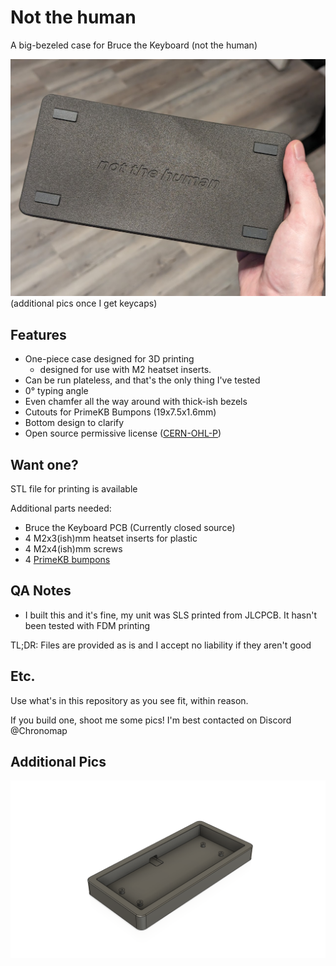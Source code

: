 # Not the human
A big-bezeled case for Bruce the Keyboard (not the human)

<img src="https://github.com/Chronomap/Not-The-Human/blob/main/Images/bruceweight.jpg" Width="600">
(additional pics once I get keycaps)

## Features
- One-piece case designed for 3D printing
  - designed for use with M2 heatset inserts.
- Can be run plateless, and that's the only thing I've tested
- 0° typing angle 
- Even chamfer all the way around with thick-ish bezels
- Cutouts for PrimeKB Bumpons (19x7.5x1.6mm)
- Bottom design to clarify
- Open source permissive license ([CERN-OHL-P](https://cern-ohl.web.cern.ch/home))

## Want one?

STL file for printing is available

Additional parts needed:
- Bruce the Keyboard PCB (Currently closed source)
- 4 M2x3(ish)mm heatset inserts for plastic
- 4 M2x4(ish)mm screws
- 4 [PrimeKB bumpons](https://www.primekb.com/products/bumpons)

## QA Notes
- I built this and it's fine, my unit was SLS printed from JLCPCB. It hasn't been tested with FDM printing

TL;DR: Files are provided as is and I accept no liability if they aren't good

## Etc.
Use what's in this repository as you see fit, within reason. 

If you build one, shoot me some pics! I'm best contacted on Discord @Chronomap

## Additional Pics
<img src="https://github.com/Chronomap/Not-The-Human/blob/main/Images/Bruce3D.png" Width="600">
